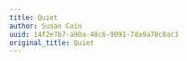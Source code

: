 ```yaml
---
title: Quiet
author: Susan Cain
uuid: 14f2e7b7-a90a-48c6-9091-7da9a70c8ac3
original_title: Quiet
---
```


